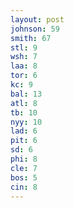 ```yaml
---
layout: post
johnson: 59
smith: 67
stl: 9
wsh: 7
laa: 8
tor: 6
kc: 9
bal: 13
atl: 8
tb: 10
nyy: 10
lad: 6
pit: 6
sd: 6
phi: 8
cle: 7
bos: 5
cin: 8
---
```

